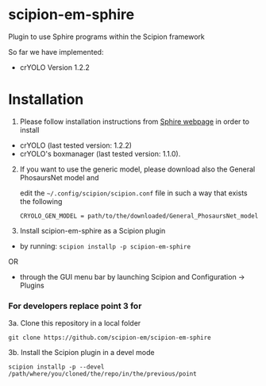 # scipion-em-sphire
Plugin to use Sphire programs within the Scipion framework 

So far we have implemented:
    
* crYOLO Version 1.2.2

Installation  
============ 

1. Please follow installation instructions from [Sphire webpage](http://sphire.mpg.de/wiki/doku.php?id=downloads:cryolo_1&redirect=1) in order to install
 - crYOLO (last tested version: 1.2.2)
 - crYOLO's boxmanager (last tested version: 1.1.0).

2. If you want to use the generic model, please download also the General PhosaursNet model and

   edit the `~/.config/scipion/scipion.conf` file in such a way that exists the following
    ```
    CRYOLO_GEN_MODEL = path/to/the/downloaded/General_PhosaursNet_model 
    ```

3. Install scipion-em-sphire as a Scipion plugin
  
  - by running:
  ``scipion installp -p scipion-em-sphire``
  
  OR
  
  - through the GUI menu bar by launching Scipion and Configuration -> Plugins 
   

### For **developers** replace point 3 for

3a. Clone this repository in a local folder
```
git clone https://github.com/scipion-em/scipion-em-sphire
```

3b. Install the Scipion plugin in a devel mode
```
scipion installp -p --devel /path/where/you/cloned/the/repo/in/the/previous/point
```
    
